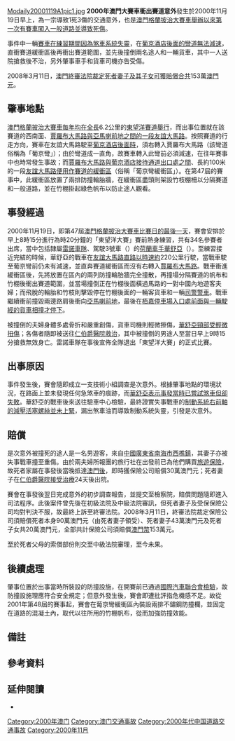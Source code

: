 [Modaily20001119A1pic1.jpg](https://zh.wikipedia.org/wiki/File:Modaily20001119A1pic1.jpg "fig:Modaily20001119A1pic1.jpg")
**2000年澳門大賽車衝出賽道意外**發生於2000年11月19日早上，為一宗導致1死3傷的交通意外，也是[澳門格蘭披治大賽車舉辦以來第一次有賽車闖入一般道路並導致死傷](../Page/澳門格蘭披治大賽車.md "wikilink")。

事件中一輛[賽車在練習期間因為](../Page/賽車.md "wikilink")[煞車系統失靈](../Page/煞車.md "wikilink")，在[葡京酒店後面的彎道無法減速](../Page/葡京酒店.md "wikilink")，直衝賽道緩衝區後再衝出賽道範圍，並先後撞倒兩名途人和一輛貨車，其中一人送院搶救後不治，另外肇事車手和貨車司機亦告受傷。

2008年3月11日，[澳門終審法院裁定死者妻子及其子女可獲賠償合共](../Page/澳門終審法院.md "wikilink")153萬[澳門元](../Page/澳門元.md "wikilink")。

## 肇事地點

[澳門格蘭披治大賽車每年均在全長](../Page/澳門格蘭披治大賽車.md "wikilink")6.2公里的[東望洋賽道舉行](../Page/東望洋賽道.md "wikilink")，而出事位置就在該賽道的西南面、[賈羅布大馬路與](../Page/賈羅布大馬路.md "wikilink")[亞馬喇前地之間的一段](../Page/亞馬喇前地.md "wikilink")[友誼大馬路](../Page/友誼大馬路.md "wikilink")。<span id="%EF%BC%A3%EF%BC%A4%EF%BC%A9%EF%BC%B0%EF%BC%91%EF%BC%95%EF%BC%90">按照賽道的行走方向，</span>賽車在友誼大馬路駛至[葡京酒店後面時](../Page/葡京酒店.md "wikilink")，須右轉入賈羅布大馬路（該彎道俗稱為「葡京彎」）；由於彎道成一直角，故賽車轉入此彎前必須減速，在往年賽事中也時常發生事故；而[賈羅布大馬路與](../Page/賈羅布大馬路.md "wikilink")[葡京酒店接待通道出口處之間](../Page/葡京酒店.md "wikilink")、長約100米的一段[友誼大馬路便用作賽道的緩衝區](../Page/友誼大馬路.md "wikilink")（俗稱「葡京彎緩衝區」）。在第47屆的賽事中，此緩衝區放置了兩排防撞輪胎牆，在緩衝區盡頭則架設竹枝棚柵以分隔賽道和一般道路，並在竹棚掛起綠色帆布以防止途人觀看。

## 事發經過

2000年11月19日，即第47屆[澳門格蘭披治大賽車比賽日的最後一天](../Page/澳門格蘭披治大賽車.md "wikilink")，賽會安排於早上8時15分進行為時20分鐘的「東望洋大賽」賽前熱身練習，共有34名參賽者出席，當中包括隸屬[雷諾車隊](../Page/雷諾.md "wikilink")、駕駛3號車（）的[荷蘭車手](../Page/荷蘭.md "wikilink")[華舒亞](../Page/華舒亞.md "wikilink")（）。至練習接近完結的時候，華舒亞的戰車在[友誼大馬路直路以時速約](../Page/友誼大馬路.md "wikilink")220公里行駛，當戰車駛至葡京彎前仍未有減速，並直奔賽道緩衝區而沒有右轉入[賈羅布大馬路](../Page/賈羅布大馬路.md "wikilink")。戰車衝進緩衝區後，先將放置在區內的兩列防撞輪胎牆完全撞散，再撞塌分隔賽道的帆布和竹棚後衝出賽道範圍，並當場撞倒正在竹棚後面橫過馬路的一對中國內地遊客夫婦；而飛脫的輪胎和竹枝則擊毀停在竹棚後面的一輛客貨車和一輛[司警警車](../Page/司警.md "wikilink")。戰車繼續衝前撞毀兩邊路肩後衝向[亞馬喇前地](../Page/亞馬喇前地.md "wikilink")，最後在[栢嘉停車場入口處前面與一輛駛經的貨車相撞才停下](../Page/栢嘉停車場.md "wikilink")。

被撞倒的夫婦身體多處骨折和嚴重創傷，貨車司機則輕微擦傷，[華舒亞頸部受輕微扭傷](../Page/華舒亞.md "wikilink")；<span id="%EF%BC%A3%EF%BC%A4%EF%BC%A9%EF%BC%B0%EF%BC%91%EF%BC%95%EF%BC%90">各傷者隨即被送往[仁伯爵醫院救治](../Page/仁伯爵醫院.md "wikilink")，其中被撞倒的男途人至當日早上9時15分搶救無效身亡。</span>雷諾車隊在事後宣佈全隊退出「東望洋大賽」的正式比賽。

## 出事原因

事件發生後，賽會隨即成立一支技術小組調查是次意外。根據肇事地點的環境狀況，在路面上並未發現任何急煞車的痕跡，而[華舒亞表示事發當時已嘗試煞車但卻失敗](../Page/華舒亞.md "wikilink")。華舒亞的戰車後來送往驗車中心檢驗，最終證實失事戰車的[制動系統右前軸的減壓活塞螺絲並未上緊](../Page/制動系統.md "wikilink")，漏出煞車油而導致制動系統失靈，引發是次意外。

## 賠償

是次意外被撞死的途人是一名男遊客，<span id="%EF%BC%A3%EF%BC%A4%EF%BC%A9%EF%BC%B0%EF%BC%91%EF%BC%95%EF%BC%90">來自[中國](../Page/中國.md "wikilink")[廣東省](../Page/廣東省.md "wikilink")[南海市](../Page/南海區.md "wikilink")[西樵鎮](../Page/西樵鎮.md "wikilink")，其妻子亦被失事戰車撞至重傷</span>。由於兩夫婦所報團的旅行社在出發前已為他們購買[旅遊保險](../Page/旅遊保險.md "wikilink")，故死者家屬在事發後當晚抵達[澳門後](../Page/澳門.md "wikilink")，即時獲保險公司賠償30萬澳門元；死者妻子在[仁伯爵醫院接受治療](../Page/仁伯爵醫院.md "wikilink")24天後出院。

賽會在事發後翌日完成意外的初步調查報告，並提交至檢察院，賠償問題隨即進入司法程序。此後案件曾先後在初級法院及中級法院審訊，但死者妻子及受保保險公司均對判決不服，故最終上訴至終審法院。2008年3月11日，終審法院裁定保險公司須賠償死者本身90萬澳門元（由死者妻子領受）、死者妻子43萬澳門元及死者子女共20萬澳門元，全部共計保險公司須賠償[澳門幣](../Page/澳門幣.md "wikilink")153萬元。

至於死者父母的索償部份則交至中級法院審理，至今未果。<font color="#FFFFFF" id="%EF%BC%A3%EF%BC%A4%EF%BC%A9%EF%BC%B0%EF%BC%91%EF%BC%95%EF%BC%90"></font>

## 後續處理

肇事位置於出事當時所裝設的防撞設施，在開賽前已通過[國際汽車聯合會檢驗](../Page/國際汽車聯合會.md "wikilink")，故防撞設施理應符合安全規定；但意外發生後，賽會即遭批評指危機感不足。故從2001年第48屆的賽事起，賽會在葡京彎緩衝區內裝設兩排不鏽鋼防撞欄，<font color="#FFFFFF" id="%EF%BC%A3%EF%BC%A4%EF%BC%A9%EF%BC%B0%EF%BC%91%EF%BC%95%EF%BC%90"></font>並固定在道路的混凝土內，取代以往所用的竹棚帆布，從而加強防撞效能。

## 備註

## 參考資料

## 延伸閱讀

  -
[Category:2000年澳门](https://zh.wikipedia.org/wiki/Category:2000年澳门 "wikilink")
[Category:澳门交通事故](https://zh.wikipedia.org/wiki/Category:澳门交通事故 "wikilink")
[Category:2000年代中国道路交通事故](https://zh.wikipedia.org/wiki/Category:2000年代中国道路交通事故 "wikilink")
[Category:2000年11月](https://zh.wikipedia.org/wiki/Category:2000年11月 "wikilink")
